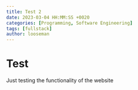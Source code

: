 ```yaml
---
title: Test 2
date: 2023-03-04 HH:MM:SS +0020
categories: [Programming, Software Engineering]
tags: [fullstack]
author: looseman
---
```


# Test

Just testing the functionality of the website